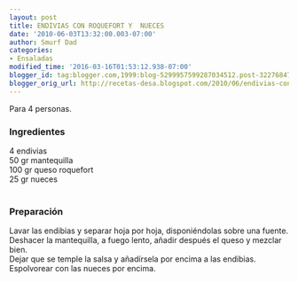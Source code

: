 ```yaml
---
layout: post
title: ENDIVIAS CON ROQUEFORT Y  NUECES
date: '2010-06-03T13:32:00.003-07:00'
author: Smurf Dad
categories:
- Ensaladas
modified_time: '2016-03-16T01:53:12.938-07:00'
blogger_id: tag:blogger.com,1999:blog-5299957599287034512.post-3227684752807537075
blogger_orig_url: http://recetas-desa.blogspot.com/2010/06/endivias-con-roquefort-y-nueces.html
---
```


Para 4 personas.<br /><h3>Ingredientes</h3>4 endivias<br />50 gr mantequilla<br />100 gr queso roquefort<br />25 gr nueces<br /><br /><h3>Preparación</h3>Lavar las endibias y separar hoja por hoja, disponiéndolas sobre una fuente.<br />Deshacer la mantequilla, a fuego lento, añadir después el queso y mezclar bien.<br />Dejar que se temple la salsa y añadírsela por encima a las endibias.<br />Espolvorear con las nueces por encima.